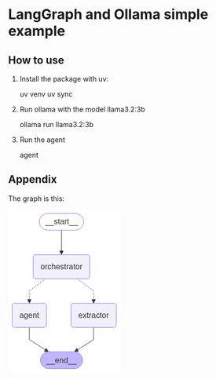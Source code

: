 # LangGraph and Ollama simple example
## How to use

1. Install the package with uv:

    uv venv
    uv sync

2. Run ollama with the model llama3.2:3b

    ollama run llama3.2:3b

3. Run the agent

    agent


## Appendix

The graph is this:

![The Graph](images/mygraph.png)
